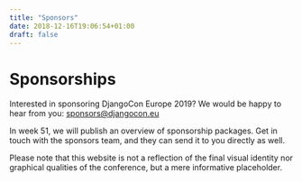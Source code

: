```yaml
---
title: "Sponsors"
date: 2018-12-16T19:06:54+01:00
draft: false
---
```


# Sponsorships

Interested in sponsoring DjangoCon Europe 2019? We would be happy to hear from
you: [sponsors@djangocon.eu](mailto:sponsors@djangocon.eu)

In week 51, we will publish an overview of sponsorship packages. Get in
touch with the sponsors team, and they can send it to you directly as well.

Please note that this website is not a reflection of the final visual identity
nor graphical qualities of the conference, but a mere informative placeholder.
